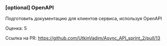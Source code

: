 ### [optional] OpenAPI

Подготовить документацию для клиентов сервиса, используя OpenAPI

Оценка: 5

Ссылка на PR: https://github.com/UtkinVadim/Async_API_sprint_2/pull/13
